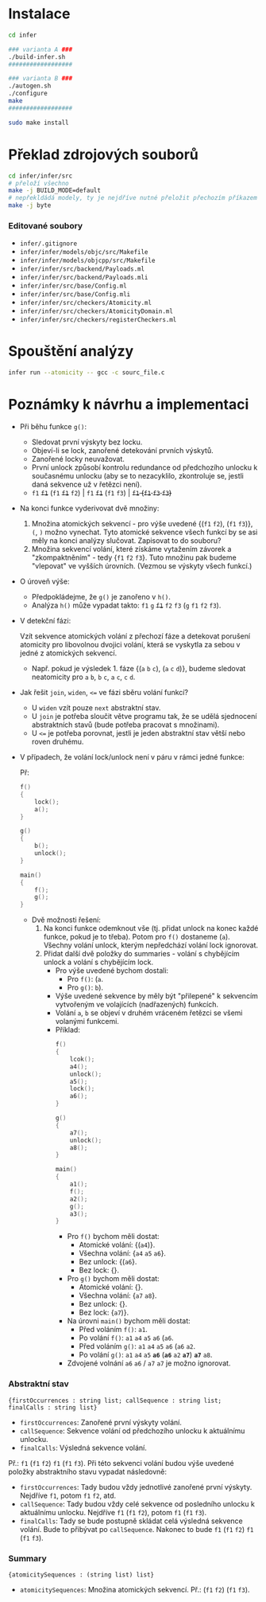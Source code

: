 # Instalace
```bash
cd infer

### varianta A ###
./build-infer.sh
##################

### varianta B ###
./autogen.sh
./configure
make
##################

sudo make install
```

# Překlad zdrojových souborů
```bash
cd infer/infer/src
# přeloží všechno
make -j BUILD_MODE=default
# nepřekldádá modely, ty je nejdříve nutné přeložit přechozím příkazem
make -j byte
```

### Editované soubory
- `infer/.gitignore`
- `infer/infer/models/objc/src/Makefile`
- `infer/infer/models/objcpp/src/Makefile`
- `infer/infer/src/backend/Payloads.ml`
- `infer/infer/src/backend/Payloads.mli`
- `infer/infer/src/base/Config.ml`
- `infer/infer/src/base/Config.mli`
- `infer/infer/src/checkers/Atomicity.ml`
- `infer/infer/src/checkers/AtomicityDomain.ml`
- `infer/infer/src/checkers/registerCheckers.ml`

# Spouštění analýzy
```bash
infer run --atomicity -- gcc -c sourc_file.c
```

# Poznámky k návrhu a implementaci
- Při běhu funkce `g()`:
  - Sledovat první výskyty bez locku.
  - Objeví-li se lock, zanořené detekování prvních výskytů.
  - Zanořené locky neuvažovat.
  - První unlock způsobí kontrolu redundance od předchozího unlocku
    k současnému unlocku (aby se to nezacyklilo, zkontroluje se,
    jestli daná sekvence už v řetězci není).
  - `f1` ~~`f1`~~ (`f1` ~~`f1`~~ `f2`) | `f1` ~~`f1`~~ (`f1` `f3`)
    | ~~`f1` (`f1` `f3` `f3`)~~

- Na konci funkce vyderivovat dvě množiny:
  1. Množina atomických sekvencí - pro výše uvedené {(`f1` `f2`), (`f1` `f3`)},
    `(`, `)` možno vynechat. Tyto atomické sekvence všech funkcí by se asi
    měly na konci analýzy slučovat. Zapisovat to do
    souboru?
  2. Množina sekvencí volání, které získáme vytažením závorek a
    "zkompaktněním" - tedy {`f1` `f2` `f3`}. Tuto množinu pak budeme "vlepovat"
    ve vyšších úrovních. (Vezmou se výskyty všech funkcí.)

- O úroveň výše:
  - Předpokládejme, že `g()` je zanořeno v `h()`.
  - Analýza `h()` může vypadat takto:
    `f1` `g` ~~`f1`~~ `f2` `f3` (`g` `f1` `f2` `f3`).

- V detekční fázi:

  Vzít sekvence atomických volání z přechozí fáze a detekovat porušení
  atomicity pro libovolnou dvojici volání, která se vyskytla za sebou v
  jedné z atomických sekvencí.
  - Např. pokud je výsledek 1. fáze {(`a` `b` `c`), (`a` `c` `d`)},
    budeme sledovat neatomicity pro `a` `b`, `b` `c`, `a` `c`, `c` `d`.

- Jak řešit `join`, `widen`, `<=` ve fázi sběru volání funkcí?
  - U `widen` vzít pouze `next` abstraktní stav.
  - U `join` je potřeba sloučit větve programu tak, že se udělá sjednocení
    abstraktních stavů (bude potřeba pracovat s množinami).
  - U `<=` je potřeba porovnat, jestli je jeden abstraktní stav větší nebo
    roven druhému.

- V případech, že volání lock/unlock není v páru v rámci jedné funkce:

  Př:
    ```c
    f()
    {
        lock();
        a();
    }

    g()
    {
        b();
        unlock();
    }

    main()
    {
        f();
        g();
    }
    ```
  - Dvě možnosti řešení:
    1. Na konci funkce odemknout vše (tj. přidat unlock na konec každé
       funkce, pokud je to třeba). Potom pro `f()` dostaneme (`a`). Všechny
       volání unlock, kterým nepředchází volání lock ignorovat.
    2. Přidat další dvě položky do summaries - volání s chybějícím unlock
       a volání s chybějícím lock.
       - Pro výše uvedené bychom dostali:
         - Pro `f()`: (`a`.
         - Pro `g()`: `b`).
       - Výše uvedené sekvence by měly být "přilepené" k sekvencím
         vytvořeným ve volajících (nadřazených) funkcích.
       - Volání `a`, `b` se objeví v druhém vráceném řetězci se všemi
         volanými funkcemi.
       - Příklad:
         ```c
         f()
         {
             lcok();
             a4();
             unlock();
             a5();
             lock();
             a6();
         }

         g()
         {
             a7();
             unlock();
             a8();
         }

         main()
         {
             a1();
             f();
             a2();
             g();
             a3();
         }
         ```
         - Pro `f()` bychom měli dostat:
           - Atomické volání: {(`a4`)}.
           - Všechna volání: {`a4` `a5` `a6`}.
           - Bez unlock: {(`a6`}.
           - Bez lock: {}.
         - Pro `g()` bychom měli dostat:
           - Atomické volání: {}.
           - Všechna volání: {`a7` `a8`}.
           - Bez unlock: {}.
           - Bez lock: {`a7`)}.
         - Na úrovni `main()` bychom měli dostat:
           - Před voláním `f()`: `a1`.
           - Po volání `f()`: `a1` `a4` `a5` `a6` (`a6`.
           - Před voláním `g()`: `a1` `a4` `a5` `a6` (`a6` `a2`.
           - Po volání `g()`:
             `a1` `a4` `a5` **`a6`** (**`a6`** `a2` **`a7`**) **`a7`** `a8`.
         - Zdvojené volnání `a6` `a6` / `a7` `a7` je možno ignorovat.

### Abstraktní stav
`{firstOccurrences : string list; callSequence : string list;
finalCalls : string list}`
- `firstOccurrences`: Zanořené první výskyty volání.
- `callSequence`: Sekvence volání od předchozího unlocku k aktuálnímu
  unlocku.
- `finalCalls`: Výsledná sekvence volání.

Př.: `f1` (`f1` `f2`) `f1` (`f1` `f3`). Při této sekvenci volání budou výše
uvedené položky abstraktního stavu vypadat následovně:
- `firstOccurrences`: Tady budou vždy jednotlivé zanořené první výskyty.
  Nejdříve `f1`, potom `f1` `f2`, atd.
- `callSequence`: Tady budou vždy celé sekvence od posledního unlocku k
  aktuálnímu unlocku. Nejdříve `f1` (`f1` `f2`), potom `f1` (`f1` `f3`).
- `finalCalls`: Tady se bude postupně skládat celá výsledná sekvence
  volání. Bude to přibývat po `callSequence`. Nakonec to bude
  `f1` (`f1` `f2`) `f1` (`f1` `f3`).

### Summary

`{atomicitySequences : (string list) list}`
- `atomicitySequences`: Množina atomických sekvencí.
  Př.: (`f1` `f2`) (`f1` `f3`).
